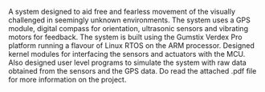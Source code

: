 A system designed to aid free and fearless movement of the visually challenged in seemingly unknown environments.
The system uses a GPS module, digital compass for orientation, ultrasonic sensors and vibrating motors for feedback. 
The system is built using the Gumstix Verdex Pro platform running a flavour of Linux RTOS on the ARM processor.
Designed kernel modules for interfacing the sensors and actuators with the MCU.
Also designed user level programs to simulate the system with raw data obtained from the sensors and the GPS data. 
Do read the attached .pdf file for more information on the project.
